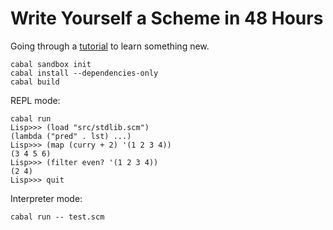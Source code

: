 Write Yourself a Scheme in 48 Hours
=======================

Going through a [tutorial](http://en.wikibooks.org/wiki/Write_Yourself_a_Scheme_in_48_Hours) to learn something new.

    cabal sandbox init
    cabal install --dependencies-only
    cabal build

REPL mode:

    cabal run
    Lisp>>> (load "src/stdlib.scm")
    (lambda ("pred" . lst) ...)
    Lisp>>> (map (curry + 2) '(1 2 3 4))
    (3 4 5 6)
    Lisp>>> (filter even? '(1 2 3 4))
    (2 4)
    Lisp>>> quit

Interpreter mode:

    cabal run -- test.scm
